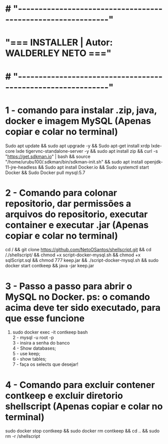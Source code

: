 # # "------------------------------------------------------------"
# "===           INSTALLER | Autor: WALDERLEY NETO            ==="
# # "------------------------------------------------------------"

# 1 - comando para instalar .zip, java, docker e imagem MySQL (Apenas copiar e colar no terminal)
Sudo apt update && sudo apt upgrade -y && Sudo apt-get install xrdp lxde-core lxde tigervnc-standalone-server -y && sudo apt install zip && curl -s "https://get.sdkman.io" | bash && source "/home/urubu100/.sdkman/bin/sdkman-init.sh" && sudo apt install openjdk-11-jre-headless && Sudo apt install Docker.io && Sudo systemctl start Docker && Sudo Docker pull mysql:5.7

# 2 - Comando para colonar repositorio, dar permissões a arquivos do repositorio, executar container e executar .jar (Apenas copiar e colar no terminal)
cd / && git clone https://github.com/NetoOSantos/shellscript.git && cd /./shellscript/ && chmod +x script-docker-mysql.sh && chmod +x sqlScript.sql && chmod 777 keep.jar && ./script-docker-mysql.sh && sudo docker start contkeep && java -jar keep.jar

# 3 - Passo a passo para abrir o MySQL no Docker. ps: o comando acima deve ter sido executado, para que esse funcione
1. sudo docker exec -it contkeep bash<br/>
2 - mysql -u root -p<br/>
3 - insira a senha do banco<br/>
4 - Show databases;<br/>
5 - use keep;<br/>
6 - show tables;<br/>
7 - faça os selects que desejar!<br/>

# 4 - Comando para excluir contener contkeep e excluir diretorio shellscript (Apenas copiar e colar no terminal)
sudo docker stop contkeep && sudo docker rm contkeep && cd .. && sudo rm -r /shellscript




